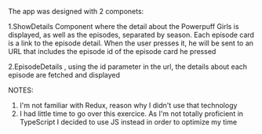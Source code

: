The app was designed with 2 componets:

1.ShowDetails Component where the detail about the Powerpuff Girls is displayed, as well as the episodes,
separated by season. Each episode card is a link to the episode detail. When the user presses it,
he will be sent to an URL that includes the episode id of the episode card he pressed

2.EpisodeDetails , using the id parameter in the url, the details about each episode are fetched and displayed 

NOTES:
1. I'm not familiar with Redux, reason why I didn't use that technology
2. I had little time to go over this exercice. As I'm not totally proficient in TypeScript
   I decided to use JS instead in order to optimize my time

